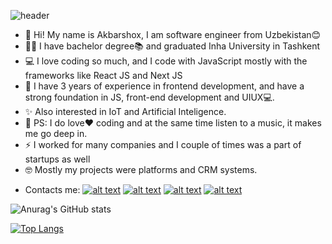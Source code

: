 ![header](https://capsule-render.vercel.app/api?type=slice&color=gradient&height=200&section=header&text=Hi%20there👋&fontSize=90)

- 🙋 Hi! My name is Akbarshox, I am software engineer from Uzbekistan😊
- 👨‍🎓 I have bachelor degree📚 and graduated Inha University in Tashkent
- 💻 I love coding so much, and I code with JavaScript mostly with the frameworks like React JS and Next JS
- 🙌 I have 3 years of experience in frontend development, and have a strong foundation in JS, front-end development and UIUX💻.
- ✨ Also interested in IoT and Artificial Inteligence.
- 🥰 PS: I do love❤️ coding and at the same time listen to a music, it makes me go deep in.
- ⚡ I worked for many companies and I couple of times was a part of startups as well
- 🤓 Mostly my projects were platforms and CRM systems.

[1.1]: https://cdn-icons-png.flaticon.com/32/174/174848.png
[2.1]: https://cdn-icons-png.flaticon.com/32/174/174855.png
[3.1]: https://cdn-icons-png.flaticon.com/32/174/174857.png
[4.1]: https://cdn-icons-png.flaticon.com/32/2111/2111646.png

[1]: https://www.facebook.com/m.akbarshox
[2]: https://www.instagram.com/akbarshox.m/
[3]: https://www.linkedin.com/in/akbarjon-mukhammadjanov-364aa617a/
[4]: https://t.me/akbarshox56

- Contacts me: [![alt text][1.1]][1] [![alt text][2.1]][2] [![alt text][3.1]][3] [![alt text][4.1]][4]

![Anurag's GitHub stats](https://github-readme-stats.vercel.app/api?username=Akbarshox&show_icons=true&theme=radical)

[![Top Langs](https://github-readme-stats.vercel.app/api/top-langs/?username=anuraghazra&layout=compact)](https://github.com/anuraghazra/github-readme-stats)

<!-- ![footer](https://capsule-render.vercel.app/api?type=slice&color=gradient&height=200&section=footer&fontSize=90) -->
